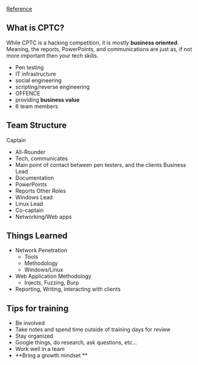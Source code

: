 [Reference](https://www.youtube.com/watch?v=wpteIjbUtN8&ab_channel=CalPolySWIFT)
## What is CPTC?
While CPTC is a hacking competition, it is mostly **business oriented**. Meaning, the reports, PowerPoints, and communications are just as, if not more important then your tech skills.
- Pen testing 
- IT infrastructure 
- social engineering 
- scripting/reverse engineering 
- OFFENCE
- providing **business value**
- 6 team members

## Team Structure 
Captain 
- All-Rounder 
- Tech, communicates 
- Main point of contact between pen testers, and the clients
Business Lead
- Documentation
- PowerPoints 
- Reports 
Other Roles 
- Windows Lead
- Linux Lead
- Co-captain
- Networking/Web apps

## Things Learned 
- Network Penetration
	- Tools 
	- Methodology 
	- Windows/Linux
- Web Application Methodology 
	- Injects, Fuzzing, Burp
- Reporting, Writing, interacting with clients 

## Tips for training 
- Be involved 
- Take notes and spend time outside of training days for review 
- Stay organized 
- Google things, do research, ask questions, etc... 
- Work well in a team 
- **Bring a growth mindset **